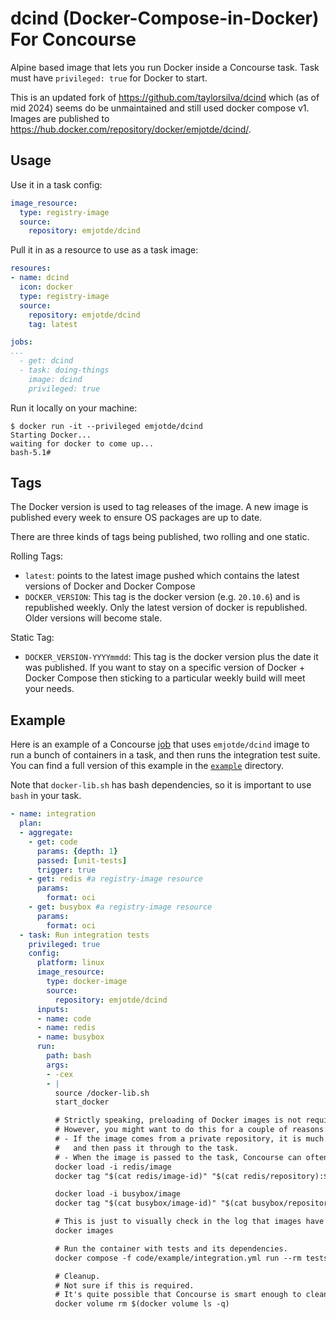 # dcind (Docker-Compose-in-Docker) For Concourse

Alpine based image that lets you run Docker inside a Concourse task. Task must have `privileged: true` for Docker to start.

This is an updated fork of https://github.com/taylorsilva/dcind which (as of mid 2024) seems do be unmaintained and still used docker compose v1. Images are published to https://hub.docker.com/repository/docker/emjotde/dcind/.

## Usage

Use it in a task config:
```yaml
image_resource:
  type: registry-image
  source:
    repository: emjotde/dcind
```

Pull it in as a resource to use as a task image:
```yaml
resoures:
- name: dcind
  icon: docker
  type: registry-image
  source:
    repository: emjotde/dcind
    tag: latest

jobs:
...
  - get: dcind
  - task: doing-things
    image: dcind
    privileged: true
```

Run it locally on your machine:
```
$ docker run -it --privileged emjotde/dcind
Starting Docker...
waiting for docker to come up...
bash-5.1#
```

## Tags

The Docker version is used to tag releases of the image. A new image is
published every week to ensure OS packages are up to date.

There are three kinds of tags being published, two rolling and one static.

Rolling Tags:
- `latest`: points to the latest image pushed which contains the latest versions of Docker and Docker Compose
- `DOCKER_VERSION`: This tag is the docker version (e.g. `20.10.6`) and is republished weekly. Only the latest version of docker is republished. Older versions will become stale.

Static Tag:
- `DOCKER_VERSION-YYYYmmdd`: This tag is the docker version plus the date it was published. If you want to stay on a specific version of Docker + Docker Compose then sticking to a particular weekly build will meet your needs.

## Example

Here is an example of a Concourse [job](https://concourse-ci.org/jobs.html)
that uses `emjotde/dcind` image to run a bunch of containers in a task, and
then runs the integration test suite. You can find a full version of this
example in the [`example`](example) directory.

Note that `docker-lib.sh` has bash dependencies, so it is important to use `bash` in your task.

```yaml
- name: integration
  plan:
  - aggregate:
    - get: code
      params: {depth: 1}
      passed: [unit-tests]
      trigger: true
    - get: redis #a registry-image resource
      params:
        format: oci
    - get: busybox #a registry-image resource
      params:
        format: oci
  - task: Run integration tests
    privileged: true
    config:
      platform: linux
      image_resource:
        type: docker-image
        source:
          repository: emjotde/dcind
      inputs:
      - name: code
      - name: redis
      - name: busybox
      run:
        path: bash
        args:
        - -cex
        - |
          source /docker-lib.sh
          start_docker

          # Strictly speaking, preloading of Docker images is not required.
          # However, you might want to do this for a couple of reasons:
          # - If the image comes from a private repository, it is much easier to let Concourse pull it,
          #   and then pass it through to the task.
          # - When the image is passed to the task, Concourse can often get the image from its cache.
          docker load -i redis/image
          docker tag "$(cat redis/image-id)" "$(cat redis/repository):$(cat redis/tag)"

          docker load -i busybox/image
          docker tag "$(cat busybox/image-id)" "$(cat busybox/repository):$(cat busybox/tag)"

          # This is just to visually check in the log that images have been loaded successfully
          docker images

          # Run the container with tests and its dependencies.
          docker compose -f code/example/integration.yml run --rm tests

          # Cleanup.
          # Not sure if this is required.
          # It's quite possible that Concourse is smart enough to clean up the Docker mess itself.
          docker volume rm $(docker volume ls -q)
```
